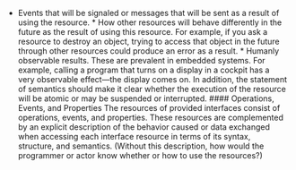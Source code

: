 *  Events that will be signaled or messages that will be sent as a result of using the resource. *  How other resources will behave differently in the future as the result of using this resource. For example, if you ask a resource to destroy an object, trying to access that object in the future through other resources could produce an error as a result. *  Humanly observable results. These are prevalent in embedded systems. For example, calling a program that turns on a display in a cockpit has a very observable effect—the display comes on. In addition, the statement of semantics should make it clear whether the execution of the resource will be atomic or may be suspended or interrupted. #### Operations, Events, and Properties The resources of provided interfaces consist of operations, events, and properties. These resources are complemented by an explicit description of the behavior caused or data exchanged when accessing each interface resource in terms of its syntax, structure, and semantics. (Without this description, how would the programmer or actor know whether or how to use the resources?)